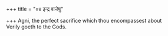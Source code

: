 +++
title = "०४ इन्द्र वाजेषु"

+++
Agni, the perfect sacrifice which thou encompassest about  
   Verily goeth to the Gods.